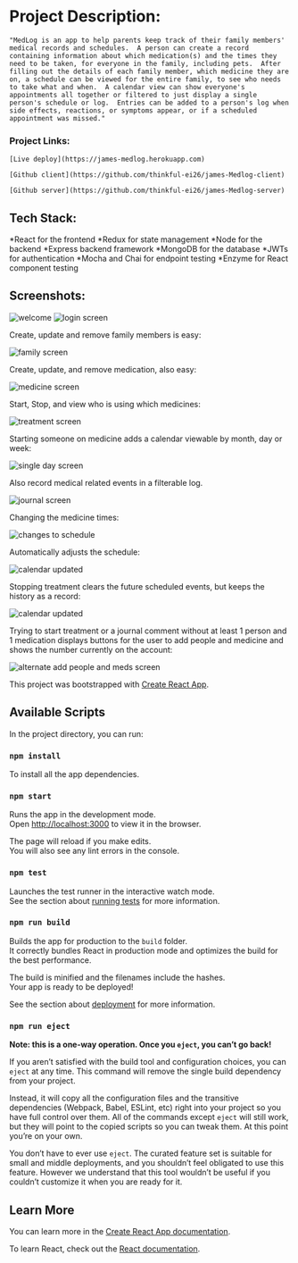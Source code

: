 # Project Description:
    "MedLog is an app to help parents keep track of their family members' medical records and schedules.  A person can create a record containing information about which medication(s) and the times they need to be taken, for everyone in the family, including pets.  After filling out the details of each family member, which medicine they are on, a schedule can be viewed for the entire family, to see who needs to take what and when.  A calendar view can show everyone's appointments all together or filtered to just display a single person's schedule or log.  Entries can be added to a person's log when side effects, reactions, or symptoms appear, or if a scheduled appointment was missed."

### Project Links:

    [Live deploy](https://james-medlog.herokuapp.com)

    [Github client](https://github.com/thinkful-ei26/james-Medlog-client)

    [Github server](https://github.com/thinkful-ei26/james-Medlog-server)



## Tech Stack:
*React for the frontend
*Redux for state management
*Node for the backend
*Express backend framework
*MongoDB for the database
*JWTs for authentication
*Mocha and Chai for endpoint testing
*Enzyme for React component testing



## Screenshots:

<img src='./medlog-landing.png' alt='welcome'/>
<img src='./medlog-login.png' alt='login screen'/>

Create, update and remove family members is easy:

<img src='./medlog-family.png' alt='family screen' />

Create, update, and remove medication, also easy:

<img src='./medlog-medicine.png' alt='medicine screen' />

Start, Stop, and view who is using which medicines:

<img src='./medlog-treatment.png' alt='treatment screen' />

Starting someone on medicine adds a calendar viewable by month, day or week:

<img src='./medlog-day.png' alt='single day screen'/>

Also record medical related events in a filterable log.

<img src='./medlog-journal.png' alt='journal screen' />


Changing the medicine times:

<img src='./medicine-updated.png' alt='changes to schedule' />


Automatically adjusts the schedule:

<img src='./calendar-updated.png' alt='calendar updated' />


Stopping treatment clears the future scheduled events,
but keeps the history as a record:

<img src='./med-stop-keeps-history-clear-schedule.png' alt='calendar updated' />


Trying to start treatment or a journal comment without at least 1 person and 1 medication
displays buttons for the user to add people and medicine
and shows the number currently on the account:

<img src='./medlog-emptyFamily.png' alt='alternate add people and meds screen' />



This project was bootstrapped with [Create React App](https://github.com/facebook/create-react-app).

## Available Scripts

In the project directory, you can run:

### `npm install`

To install all the app dependencies.

### `npm start`

Runs the app in the development mode.<br>
Open [http://localhost:3000](http://localhost:3000) to view it in the browser.

The page will reload if you make edits.<br>
You will also see any lint errors in the console.

### `npm test`

Launches the test runner in the interactive watch mode.<br>
See the section about [running tests](https://facebook.github.io/create-react-app/docs/running-tests) for more information.

### `npm run build`

Builds the app for production to the `build` folder.<br>
It correctly bundles React in production mode and optimizes the build for the best performance.

The build is minified and the filenames include the hashes.<br>
Your app is ready to be deployed!

See the section about [deployment](https://facebook.github.io/create-react-app/docs/deployment) for more information.

### `npm run eject`

**Note: this is a one-way operation. Once you `eject`, you can’t go back!**

If you aren’t satisfied with the build tool and configuration choices, you can `eject` at any time. This command will remove the single build dependency from your project.

Instead, it will copy all the configuration files and the transitive dependencies (Webpack, Babel, ESLint, etc) right into your project so you have full control over them. All of the commands except `eject` will still work, but they will point to the copied scripts so you can tweak them. At this point you’re on your own.

You don’t have to ever use `eject`. The curated feature set is suitable for small and middle deployments, and you shouldn’t feel obligated to use this feature. However we understand that this tool wouldn’t be useful if you couldn’t customize it when you are ready for it.

## Learn More

You can learn more in the [Create React App documentation](https://facebook.github.io/create-react-app/docs/getting-started).

To learn React, check out the [React documentation](https://reactjs.org/).
